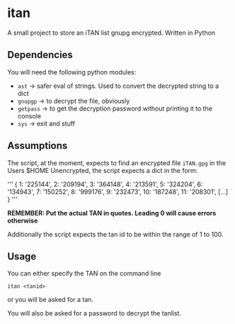 itan
====

A small project to store an iTAN list gnupg encrypted. Written in Python

Dependencies
------------

You will need the following python modules:
* `ast` -> safer eval of strings. Used to convert the decrypted string to a dict
* `gnupgp` -> to decrypt the file, obviously
* `getpass` -> to get the decryption password without printing it to the console
* `sys` -> exit and stuff

Assumptions
-----------

The script, at the moment, expects to find an encrypted file `iTAN.gpg` in the Users $HOME
Unencrypted, the script expects a dict in the form:

'''
{
1: '225144',
2: '209194',
3: '364148',
4: '213591',
5: '324204',
6: '134943',
7: '150252',
8: '999176',
9: '232473',
10: '187248',
11: '208301',
[...]
}
'''

**REMEMBER: Put the actual TAN in quotes. Leading 0 will cause errors otherwise**

Additionally the script expects the tan id to be within the range of 1 to 100.

Usage
----

You can either specify the TAN on the command line

    itan <tanid>

or you will be asked for a tan.

You will also be asked for a password to decrypt the tanlist.

